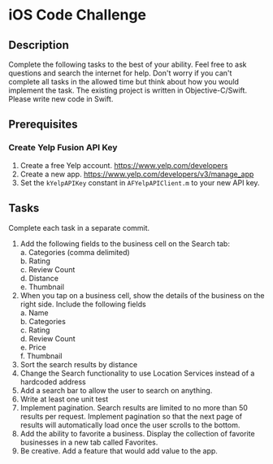 # iOS Code Challenge

## Description
Complete the following tasks to the best of your ability. Feel free to ask questions and search the internet for help. Don't worry if you can't complete all tasks in the allowed time but think about how you would implement the task. The existing project is written in Objective-C/Swift. Please write new code in Swift.

## Prerequisites
### Create Yelp Fusion API Key
1. Create a free Yelp account. https://www.yelp.com/developers 
2. Create a new app. https://www.yelp.com/developers/v3/manage_app
3. Set the `kYelpAPIKey` constant in `AFYelpAPIClient.m` to your new API key.

## Tasks
Complete each task in a separate commit.

1. Add the following fields to the business cell on the Search tab:  
    a. Categories (comma delimited)  
    b. Rating  
    c. Review Count  
    d. Distance  
    e. Thumbnail  
2. When you tap on a business cell, show the details of the business on the right side.  Include the following fields  
    a. Name  
    b. Categories  
    c. Rating  
    d. Review Count  
    e. Price  
    f. Thumbnail  
3. Sort the search results by distance
4. Change the Search functionality to use Location Services instead of a hardcoded address
5. Add a search bar to allow the user to search on anything.
6. Write at least one unit test
7. Implement pagination.  Search results are limited to no more than 50 results per request.  Implement pagination so that the next page of results will automatically load once the user scrolls to the bottom.
8. Add the ability to favorite a business.  Display the collection of favorite businesses in a new tab called Favorites.
9. Be creative.  Add a feature that would add value to the app.
